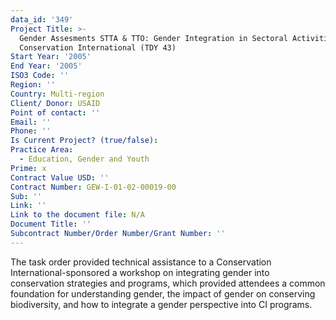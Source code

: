 ```yaml
---
data_id: '349'
Project Title: >-
  Gender Assesments STTA & TTO: Gender Integration in Sectoral Activities:
  Conservation International (TDY 43)
Start Year: '2005'
End Year: '2005'
ISO3 Code: ''
Region: ''
Country: Multi-region
Client/ Donor: USAID
Point of contact: ''
Email: ''
Phone: ''
Is Current Project? (true/false): 
Practice Area:
  - Education, Gender and Youth
Prime: x
Contract Value USD: ''
Contract Number: GEW-I-01-02-00019-00
Sub: ''
Link: ''
Link to the document file: N/A
Document Title: ''
Subcontract Number/Order Number/Grant Number: ''
---
```


The task order provided technical assistance to a Conservation International-sponsored a workshop on integrating gender into conservation strategies and programs, which provided attendees a common foundation for understanding gender, the impact of gender on conserving biodiversity, and how to integrate a gender perspective into CI programs.